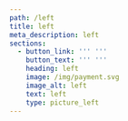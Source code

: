 ```yaml
---
path: /left
title: left
meta_description: left
sections:
  - button_link: ''' '''
    button_text: ''' '''
    heading: left
    image: /img/payment.svg
    image_alt: left
    text: left
    type: picture_left
---
```


